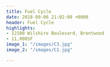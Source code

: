 ```yaml
---
title: Fuel Cycle
date: 2018-09-06 21:02:09 +0000
header: Fuel Cycle
highlights:
- 12100 Wilshire Boulevard, Brentwood
- 11,000SF
image_1: "/images/C3.jpg"
image_2: "/images/C1.jpg"

---
```

